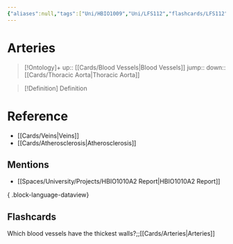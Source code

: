 ```yaml
---
{"aliases":null,"tags":["Uni/HBIO1009","Uni/LFS112","flashcards/LFS112"],"dg-publish":true,"permalink":"/cards/arteries/","dgPassFrontmatter":true}
---
```


# Arteries

> [!Ontology]+
> up:: [[Cards/Blood Vessels\|Blood Vessels]]
> jump::
> down:: [[Cards/Thoracic Aorta\|Thoracic Aorta]]

> [!Definition] Definition
> 

# Reference
- [[Cards/Veins\|Veins]]
- [[Cards/Atherosclerosis\|Atherosclerosis]]

## Mentions
- [[Spaces/University/Projects/HBIO1010A2 Report\|HBIO1010A2 Report]]

{ .block-language-dataview}

## Flashcards

Which blood vessels have the thickest walls?;;[[Cards/Arteries\|Arteries]]
<!--SR:!2023-10-24,3,170-->